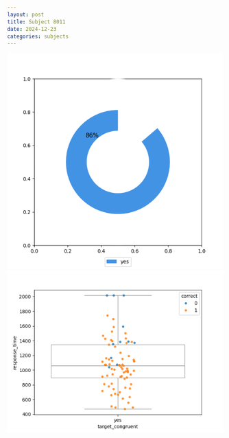 ```yaml
---
layout: post
title: Subject 8011
date: 2024-12-23
categories: subjects
---
```


![](data/8011/run-12/8011_accuracy_target_congruence.png)
![](data/8011/run-12/8011_rt_congruence.png)
